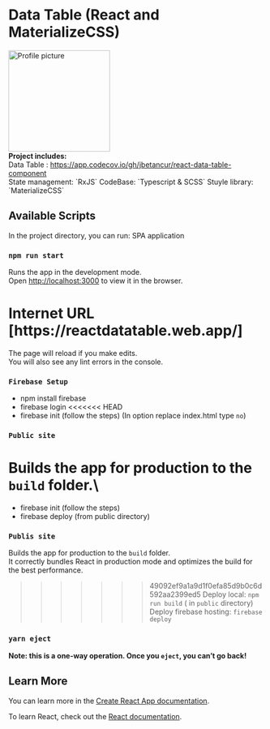 # Data Table (React and MaterializeCSS)

<img width="200px" src="https://avatars.githubusercontent.com/u/6062203?s=40&v=4" alt="Profile picture">
<br/>
<b>Project includes:</b>
</br>
Data Table : <a href="https://app.codecov.io/gh/jbetancur/react-data-table-component">
https://app.codecov.io/gh/jbetancur/react-data-table-component</a> </br>
State management: `RxJS`
CodeBase: `Typescript & SCSS`
Stuyle library: `MaterializeCSS`

## Available Scripts

In the project directory, you can run: SPA application

### `npm run start`

Runs the app in the development mode.\
Open [http://localhost:3000](http://localhost:3000) to view it in the browser.
<h1>Internet URL [https://reactdatatable.web.app/]</h1>

The page will reload if you make edits.\
You will also see any lint errors in the console.

### `Firebase Setup`
 - npm install firebase
 - firebase login 
<<<<<<< HEAD
 - firebase init (follow the steps)  (In option replace index.html type `no`)
 
### `Public site`

Builds the app for production to the `build` folder.\
=======
 - firebase init (follow the steps)
 - firebase deploy (from public directory)
### `Publis site`

Builds the app for production to the `build` folder.\
It correctly bundles React in production mode and optimizes the build for the best performance.


>>>>>>> 49092ef9a1a9d1f0efa85d9b0c6d592aa2399ed5
Deploy local: `npm run build` ( in `public` directory)
Deploy firebase hosting: `firebase deploy`
### `yarn eject`

**Note: this is a one-way operation. Once you `eject`, you can’t go back!**
## Learn More

You can learn more in the [Create React App documentation](https://facebook.github.io/create-react-app/docs/getting-started).

To learn React, check out the [React documentation](https://reactjs.org/).
